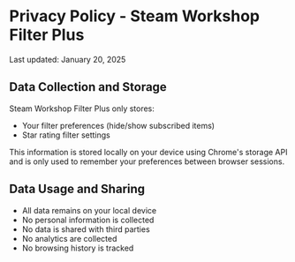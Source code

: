 Privacy Policy - Steam Workshop Filter Plus
===================================

Last updated: January 20, 2025

Data Collection and Storage
--------------------------
Steam Workshop Filter Plus only stores:
- Your filter preferences (hide/show subscribed items)
- Star rating filter settings

This information is stored locally on your device using Chrome's storage API and is only used to remember your preferences between browser sessions.

Data Usage and Sharing
---------------------
- All data remains on your local device
- No personal information is collected
- No data is shared with third parties
- No analytics are collected
- No browsing history is tracked